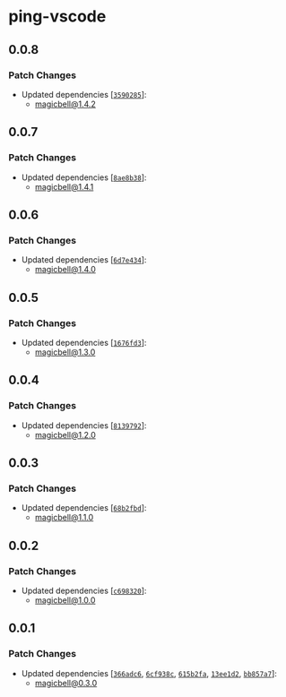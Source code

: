 # ping-vscode

## 0.0.8

### Patch Changes

- Updated dependencies [[`3590285`](https://github.com/magicbell-io/magicbell-js/commit/3590285471b80559f20308e2bbccfd244f6682fa)]:
  - magicbell@1.4.2

## 0.0.7

### Patch Changes

- Updated dependencies [[`8ae8b38`](https://github.com/magicbell-io/magicbell-js/commit/8ae8b38189171188f78b767f63f4e34583abd6fb)]:
  - magicbell@1.4.1

## 0.0.6

### Patch Changes

- Updated dependencies [[`6d7e434`](https://github.com/magicbell-io/magicbell-js/commit/6d7e4343d997ee845ad54b41cb9ca1171019764b)]:
  - magicbell@1.4.0

## 0.0.5

### Patch Changes

- Updated dependencies [[`1676fd3`](https://github.com/magicbell-io/magicbell-js/commit/1676fd3f5a93a8a5f8dd3319f84173e6d0b9df95)]:
  - magicbell@1.3.0

## 0.0.4

### Patch Changes

- Updated dependencies [[`8139792`](https://github.com/magicbell-io/magicbell-js/commit/81397920b118f4d3dd9bda9153f931516f9f712c)]:
  - magicbell@1.2.0

## 0.0.3

### Patch Changes

- Updated dependencies [[`68b2fbd`](https://github.com/magicbell-io/magicbell-js/commit/68b2fbd28fc1a0ca2b182611bc62fdc56a2e3f13)]:
  - magicbell@1.1.0

## 0.0.2

### Patch Changes

- Updated dependencies [[`c698320`](https://github.com/magicbell-io/magicbell-js/commit/c69832021cba9a0686a14be22dd7f46c613b954d)]:
  - magicbell@1.0.0

## 0.0.1

### Patch Changes

- Updated dependencies [[`366adc6`](https://github.com/magicbell-io/magicbell-js/commit/366adc6af3ee2d198f5f9ad3507deee93dd88ebb), [`6cf938c`](https://github.com/magicbell-io/magicbell-js/commit/6cf938c384ea4db6e3260f8c35f9af762edc48a7), [`615b2fa`](https://github.com/magicbell-io/magicbell-js/commit/615b2faa558c19a2a50c0cb2b67b95ad3b5e68e3), [`13ee1d2`](https://github.com/magicbell-io/magicbell-js/commit/13ee1d242baddc97c0eabd3bf49867c3280432c5), [`bb857a7`](https://github.com/magicbell-io/magicbell-js/commit/bb857a738d5abfda805fecdd1154027a8077d3ed)]:
  - magicbell@0.3.0
